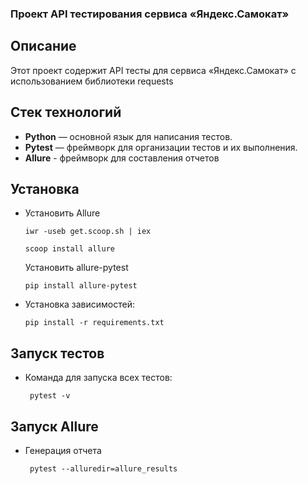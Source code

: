 ### Проект API тестирования сервиса «Яндекс.Самокат»

## Описание

Этот проект содержит API тесты для сервиса «Яндекс.Самокат» с использованием библиотеки requests

## Стек технологий

- **Python** — основной язык для написания тестов.
- **Pytest** — фреймворк для организации тестов и их выполнения.
- **Allure** - фреймворк для составления отчетов


## Установка

* Установить Allure
   ```
   iwr -useb get.scoop.sh | iex
   ```
     ```
   scoop install allure
   ```
    Установить allure-pytest
    ```
   pip install allure-pytest
   ```

* Установка зависимостей:
    ```
    pip install -r requirements.txt
    ```


## Запуск тестов
  
* Команда для запуска всех тестов:
   ```
    pytest -v
   ```
  
## Запуск Allure

* Генерация отчета
   ```
    pytest --alluredir=allure_results
   ```